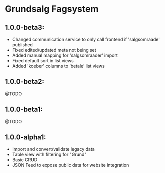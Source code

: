 # Grundsalg Fagsystem

## 1.0.0-beta3:
* Changed communication service to only call frontend if 'salgsomraade' published
* Fixed edited/updated meta not being set
* Added manual mapping for 'salgsomraader' import
* Fixed default sort in list views
* Added 'koeber' columns to ‘betale’ list views

## 1.0.0-beta2:
@TODO

## 1.0.0-beta1:
@TODO

## 1.0.0-alpha1:

* Import and convert/validate legacy data
* Table view with filtering for "Grund"
* Basic CRUD
* JSON Feed to expose public data for website integration